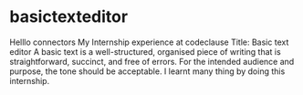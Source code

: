 # basictexteditor
Helllo connectors My Internship experience at codeclause Title: Basic text editor A basic text is a well-structured, organised piece of writing that is straightforward, succinct, and free of errors. For the intended audience and purpose, the tone should be acceptable. I learnt many thing by doing this internship.
